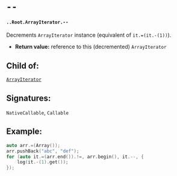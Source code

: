 # `--`

#### `..Root.ArrayIterator.--`

Decrements `ArrayIterator` instance (equivalent of `it.=(it.-(1))`).

* **Return value:** reference to this (decremented) `ArrayIterator`

## Child of:

[`ArrayIterator`](docs..Root.ArrayIterator.md)

## Signatures:

`NativeCallable`, `Callable`

## Example:

```c
auto arr.=(Array());
arr.pushBack("abc", "def");
for (auto it.=(arr.end()).!=, arr.begin(), it.--, {
    log(it.-(1).get());
});
```